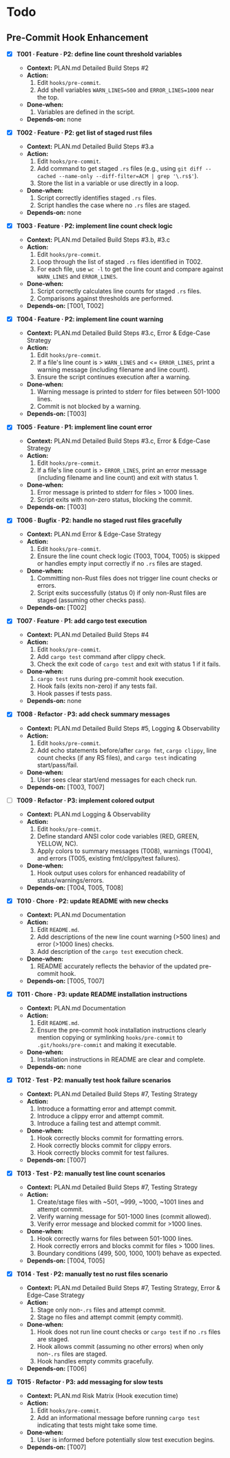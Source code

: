 # Todo

## Pre-Commit Hook Enhancement
- [x] **T001 · Feature · P2: define line count threshold variables**
    - **Context:** PLAN.md Detailed Build Steps #2
    - **Action:**
        1. Edit `hooks/pre-commit`.
        2. Add shell variables `WARN_LINES=500` and `ERROR_LINES=1000` near the top.
    - **Done‑when:**
        1. Variables are defined in the script.
    - **Depends‑on:** none

- [x] **T002 · Feature · P2: get list of staged rust files**
    - **Context:** PLAN.md Detailed Build Steps #3.a
    - **Action:**
        1. Edit `hooks/pre-commit`.
        2. Add command to get staged `.rs` files (e.g., using `git diff --cached --name-only --diff-filter=ACM | grep '\.rs$'`).
        3. Store the list in a variable or use directly in a loop.
    - **Done‑when:**
        1. Script correctly identifies staged `.rs` files.
        2. Script handles the case where no `.rs` files are staged.
    - **Depends‑on:** none

- [x] **T003 · Feature · P2: implement line count check logic**
    - **Context:** PLAN.md Detailed Build Steps #3.b, #3.c
    - **Action:**
        1. Edit `hooks/pre-commit`.
        2. Loop through the list of staged `.rs` files identified in T002.
        3. For each file, use `wc -l` to get the line count and compare against `WARN_LINES` and `ERROR_LINES`.
    - **Done‑when:**
        1. Script correctly calculates line counts for staged `.rs` files.
        2. Comparisons against thresholds are performed.
    - **Depends‑on:** [T001, T002]

- [x] **T004 · Feature · P2: implement line count warning**
    - **Context:** PLAN.md Detailed Build Steps #3.c, Error & Edge-Case Strategy
    - **Action:**
        1. Edit `hooks/pre-commit`.
        2. If a file's line count is > `WARN_LINES` and <= `ERROR_LINES`, print a warning message (including filename and line count).
        3. Ensure the script continues execution after a warning.
    - **Done‑when:**
        1. Warning message is printed to stderr for files between 501-1000 lines.
        2. Commit is not blocked by a warning.
    - **Depends‑on:** [T003]

- [x] **T005 · Feature · P1: implement line count error**
    - **Context:** PLAN.md Detailed Build Steps #3.c, Error & Edge-Case Strategy
    - **Action:**
        1. Edit `hooks/pre-commit`.
        2. If a file's line count is > `ERROR_LINES`, print an error message (including filename and line count) and exit with status 1.
    - **Done‑when:**
        1. Error message is printed to stderr for files > 1000 lines.
        2. Script exits with non-zero status, blocking the commit.
    - **Depends‑on:** [T003]

- [x] **T006 · Bugfix · P2: handle no staged rust files gracefully**
    - **Context:** PLAN.md Error & Edge-Case Strategy
    - **Action:**
        1. Edit `hooks/pre-commit`.
        2. Ensure the line count check logic (T003, T004, T005) is skipped or handles empty input correctly if no `.rs` files are staged.
    - **Done‑when:**
        1. Committing non-Rust files does not trigger line count checks or errors.
        2. Script exits successfully (status 0) if only non-Rust files are staged (assuming other checks pass).
    - **Depends‑on:** [T002]

- [x] **T007 · Feature · P1: add cargo test execution**
    - **Context:** PLAN.md Detailed Build Steps #4
    - **Action:**
        1. Edit `hooks/pre-commit`.
        2. Add `cargo test` command after clippy check.
        3. Check the exit code of `cargo test` and exit with status 1 if it fails.
    - **Done‑when:**
        1. `cargo test` runs during pre-commit hook execution.
        2. Hook fails (exits non-zero) if any tests fail.
        3. Hook passes if tests pass.
    - **Depends‑on:** none

- [x] **T008 · Refactor · P3: add check summary messages**
    - **Context:** PLAN.md Detailed Build Steps #5, Logging & Observability
    - **Action:**
        1. Edit `hooks/pre-commit`.
        2. Add echo statements before/after `cargo fmt`, `cargo clippy`, line count checks (if any RS files), and `cargo test` indicating start/pass/fail.
    - **Done‑when:**
        1. User sees clear start/end messages for each check run.
    - **Depends‑on:** [T003, T007]

- [ ] **T009 · Refactor · P3: implement colored output**
    - **Context:** PLAN.md Logging & Observability
    - **Action:**
        1. Edit `hooks/pre-commit`.
        2. Define standard ANSI color code variables (RED, GREEN, YELLOW, NC).
        3. Apply colors to summary messages (T008), warnings (T004), and errors (T005, existing fmt/clippy/test failures).
    - **Done‑when:**
        1. Hook output uses colors for enhanced readability of status/warnings/errors.
    - **Depends‑on:** [T004, T005, T008]

- [x] **T010 · Chore · P2: update README with new checks**
    - **Context:** PLAN.md Documentation
    - **Action:**
        1. Edit `README.md`.
        2. Add descriptions of the new line count warning (>500 lines) and error (>1000 lines) checks.
        3. Add description of the `cargo test` execution check.
    - **Done‑when:**
        1. README accurately reflects the behavior of the updated pre-commit hook.
    - **Depends‑on:** [T005, T007]

- [x] **T011 · Chore · P3: update README installation instructions**
    - **Context:** PLAN.md Documentation
    - **Action:**
        1. Edit `README.md`.
        2. Ensure the pre-commit hook installation instructions clearly mention copying or symlinking `hooks/pre-commit` to `.git/hooks/pre-commit` and making it executable.
    - **Done‑when:**
        1. Installation instructions in README are clear and complete.
    - **Depends‑on:** none

- [x] **T012 · Test · P2: manually test hook failure scenarios**
    - **Context:** PLAN.md Detailed Build Steps #7, Testing Strategy
    - **Action:**
        1. Introduce a formatting error and attempt commit.
        2. Introduce a clippy error and attempt commit.
        3. Introduce a failing test and attempt commit.
    - **Done‑when:**
        1. Hook correctly blocks commit for formatting errors.
        2. Hook correctly blocks commit for clippy errors.
        3. Hook correctly blocks commit for test failures.
    - **Depends‑on:** [T007]

- [x] **T013 · Test · P2: manually test line count scenarios**
    - **Context:** PLAN.md Detailed Build Steps #7, Testing Strategy
    - **Action:**
        1. Create/stage files with ~501, ~999, ~1000, ~1001 lines and attempt commit.
        2. Verify warning message for 501-1000 lines (commit allowed).
        3. Verify error message and blocked commit for >1000 lines.
    - **Done‑when:**
        1. Hook correctly warns for files between 501-1000 lines.
        2. Hook correctly errors and blocks commit for files > 1000 lines.
        3. Boundary conditions (499, 500, 1000, 1001) behave as expected.
    - **Depends‑on:** [T004, T005]

- [x] **T014 · Test · P2: manually test no rust files scenario**
    - **Context:** PLAN.md Detailed Build Steps #7, Testing Strategy, Error & Edge-Case Strategy
    - **Action:**
        1. Stage only non-`.rs` files and attempt commit.
        2. Stage no files and attempt commit (empty commit).
    - **Done‑when:**
        1. Hook does not run line count checks or `cargo test` if no `.rs` files are staged.
        2. Hook allows commit (assuming no other errors) when only non-`.rs` files are staged.
        3. Hook handles empty commits gracefully.
    - **Depends‑on:** [T006]

- [x] **T015 · Refactor · P3: add messaging for slow tests**
    - **Context:** PLAN.md Risk Matrix (Hook execution time)
    - **Action:**
        1. Edit `hooks/pre-commit`.
        2. Add an informational message before running `cargo test` indicating that tests might take some time.
    - **Done‑when:**
        1. User is informed before potentially slow test execution begins.
    - **Depends‑on:** [T007]